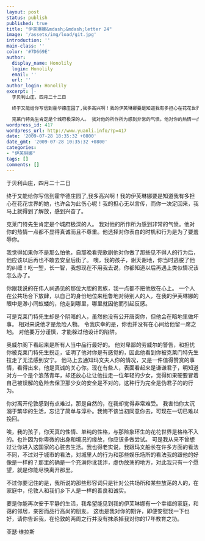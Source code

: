 ```yaml
---
layout: post
status: publish
published: true
title: "伊芙琳娜&mdash;&mdash;letter 24"
image: '/assets/img/load/git.jpg'
introduction: ''
main-class: ''
color: '#7D669E'
author:
  display_name: Honolily
  login: Honolily
  email: ''
  url: ''
author_login: Honolily
excerpt: |-
  于贝利山庄，四月二十二日

  终于又能给你写信到霍华德庄园了,我多高兴啊！我的伊芙琳娜要是知道我有多担心在花花世界的她，也许会为此伤心呢！我的担心无以言传，而你一决定回来，我马上就得到了解放，感到兴奋了。

  克莱门特先生肯定是个城府极深的人。 我对他的所作所为感到非常的气愤。他对你的热情一点都不显得真诚而且不尊重。他选择对你表白的时机和行为是为了要羞辱你。
wordpress_id: 417
wordpress_url: http://www.yuanli.info/?p=417
date: '2009-07-28 18:35:32 +0800'
date_gmt: '2009-07-28 10:35:32 +0800'
categories:
- "伊芙琳娜"
tags: []
comments: []
---
```

<p>于贝利山庄，四月二十二日</p>
<p>终于又能给你写信到霍华德庄园了,我多高兴啊！我的伊芙琳娜要是知道我有多担心在花花世界的她，也许会为此伤心呢！我的担心无以言传，而你一决定回来，我马上就得到了解放，感到兴奋了。</p>
<p>克莱门特先生肯定是个城府极深的人。 我对他的所作所为感到非常的气愤。他对你的热情一点都不显得真诚而且不尊重。他选择对你表白的时机和行为是为了要羞辱你。<a id="more"></a><a id="more-417"></a></p>
<p>我觉得如果你不是那么怕他，自那晚看完歌剧他对你做了那些见不得人的行为后，他应该以后再也不敢去安皇后街了。 噢，我的孩子，谢天谢地，你当时逃脱了他的纠缠！吃一堑，长一智，我想现在不用我去说，你都知道以后再遇上类似情况该怎么办了。</p>
<p>你跟我说的在伟人祠遇见的那位大胆的贵族，我一点都不把他放在心上。 一个人在公共场合下放肆，以自己的身份地位来粗鲁地对待别人的人，在我的伊芙琳娜的眼中是渺小同蚁蝼的，他走到哪里，哪里就因他而引起反感。</p>
<p>可是克莱门特先生却是个阴暗的人，虽然他没有公开唐突你，但他会在暗地里做坏事。 相对来说他才是危险人物。 令我庆幸的是，你也并没有在心间给他留一席之地。 对他要万分谨慎，才能躲过他设计的陷阱。</p>
<p>奥威尔阁下看起来是所有人当中品行最好的。 他对卑鄙的劳威尔的警告，和担忧你被克莱门特先生拐走，证明了他对你是有感觉的，因此他看到你被克莱门特先生拉走了无法感到安宁。 他马上去通知玛文夫人你的情况，又是一件值得赞赏的事情，看得出来，他是真诚的关心你。现在有些人，表面看起来是谦谦君子，明知道对方一个是个浪荡青年，却还放心让让他拉走一位年轻的少女，觉得如果硬要冒着自己被误解的危险去保卫那少女的安全是不对的，这种行为完全是伪君子的的行为。</p>
<p>你对离开伦敦感到有点难过，那是自然的，在我却觉得非常难受。 我害怕你太沉溺于繁华的生活，忘记了简单与淳朴。我悔不该当初同意你去，可现在一切已难以挽回。</p>
<p>唉，我的孩子，你天真的性情、单纯的性格，与那险象环生的花花世界是格格不入的。也许因为你卑微的出身和境况的缘故，你应该多做尝试。 可是我从来不曾想过让你进入这国家的心脏去生活。我也得老实说，我跟玛文船长在许多方面的看法不同，不过对于城市的看法，对城里人的行为和那些娱乐场所的看法我的跟他的好像是一样的？那里的确是一个充满你讹我诈，虚伪放荡的地方，对此我只有一个愿望，就是你能尽快离开那里。</p>
<p>不过你要记住的是，我所说的那些形容词只是针对公共场所和某些放荡的人的，在家庭中，伦敦人和我们乡下人是一样的善良和诚实。</p>
<p>要是你能再次安于平静的生活，我希望能见到我的伊芙琳娜有一个幸福的家庭，和蔼的邻居，亲密而品行高尚的朋友。 这也是我对你的期许，即便安慰我一下也好，请你告诉我，在伦敦的两周之行并没有抹杀掉我对你的17年教育之功。</p>
<p>亚瑟&middot;维拉斯</p>
